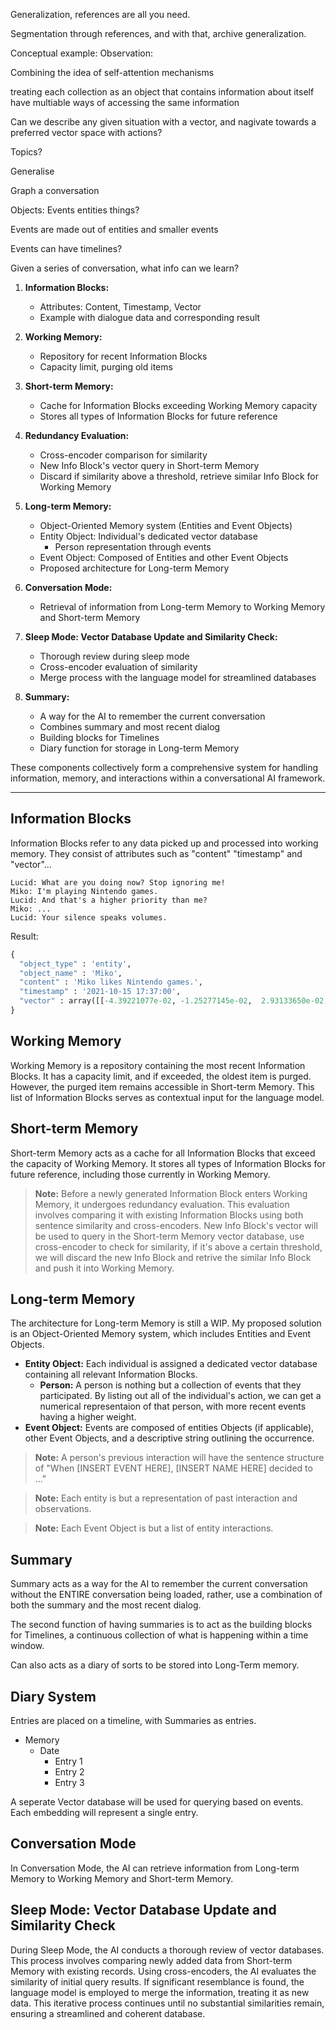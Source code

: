 
Generalization, references are all you need.

Segmentation through references, and with that, archive generalization.

Conceptual example:
Observation: 

Combining the idea of self-attention mechanisms



treating each collection as an object that contains information about itself
have multiable ways of accessing the same information

Can we describe any given situation with a vector, and nagivate towards a preferred vector space with actions?

Topics?

Generalise

Graph a conversation

Objects:
  Events
  entities
  things?

Events are made out of 
entities and smaller events

Events can have timelines?

Given a series of conversation, what info can we learn?



1. **Information Blocks:**
   - Attributes: Content, Timestamp, Vector
   - Example with dialogue data and corresponding result

2. **Working Memory:**
   - Repository for recent Information Blocks
   - Capacity limit, purging old items

3. **Short-term Memory:**
   - Cache for Information Blocks exceeding Working Memory capacity
   - Stores all types of Information Blocks for future reference

4. **Redundancy Evaluation:**
   - Cross-encoder comparison for similarity
   - New Info Block's vector query in Short-term Memory
   - Discard if similarity above a threshold, retrieve similar Info Block for Working Memory

5. **Long-term Memory:**
   - Object-Oriented Memory system (Entities and Event Objects)
   - Entity Object: Individual's dedicated vector database
     - Person representation through events
   - Event Object: Composed of Entities and other Event Objects
   - Proposed architecture for Long-term Memory

6. **Conversation Mode:**
   - Retrieval of information from Long-term Memory to Working Memory and Short-term Memory

7. **Sleep Mode: Vector Database Update and Similarity Check:**
   - Thorough review during sleep mode
   - Cross-encoder evaluation of similarity
   - Merge process with the language model for streamlined databases

8. **Summary:**
    - A way for the AI to remember the current conversation
    - Combines summary and most recent dialog
    - Building blocks for Timelines
    - Diary function for storage in Long-term Memory

These components collectively form a comprehensive system for handling information, memory, and interactions within a conversational AI framework.

---
## Information Blocks
Information Blocks refer to any data picked up and processed into working memory. They consist of attributes such as "content" "timestamp" and "vector"...
```
Lucid: What are you doing now? Stop ignoring me!
Miko: I'm playing Nintendo games.
Lucid: And that's a higher priority than me?
Miko: ...
Lucid: Your silence speaks volumes.
```
Result:
```python
{
  "object_type" : 'entity',
  "object_name" : 'Miko',
  "content" : 'Miko likes Nintendo games.',
  "timestamp" : '2021-10-15 17:37:00',
  "vector" : array([[-4.39221077e-02, -1.25277145e-02,  2.93133650e-02,],[...]], dtype=float32),
}
```
## Working Memory
Working Memory is a repository containing the most recent Information Blocks. It has a capacity limit, and if exceeded, the oldest item is purged. However, the purged item remains accessible in Short-term Memory. This list of Information Blocks serves as contextual input for the language model.

## Short-term Memory
Short-term Memory acts as a cache for all Information Blocks that exceed the capacity of Working Memory. It stores all types of Information Blocks for future reference, including those currently in Working Memory.

> **Note:** 
Before a newly generated Information Block enters Working Memory, it undergoes redundancy evaluation. This evaluation involves comparing it with existing Information Blocks using both sentence similarity and cross-encoders.
New Info Block's vector will be used to query in the Short-term Memory vector database, use cross-encoder to check for similarity, if it's above a certain threshold, we will discard the new Info Block and retrive the similar Info Block and push it into Working Memory.

## Long-term Memory
The architecture for Long-term Memory is still a WIP. My proposed solution is an Object-Oriented Memory system, which includes Entities and Event Objects.

- **Entity Object:** Each individual is assigned a dedicated vector database containing all relevant Information Blocks.
  - **Person:** A person is nothing but a collection of events that they participated. By listing out all of the individual's action, we can get a numerical representaion of that person, with more recent events having a higher weight.
- **Event Object:** Events are composed of entities Objects (if applicable), other Event Objects, and a descriptive string outlining the occurrence.

> **Note:** A person's previous interaction will have the sentence structure of "When [INSERT EVENT HERE], [INSERT NAME HERE] decided to ..."

> **Note:** Each entity is but a representation of past interaction and observations.

> **Note:** Each Event Object is but a list of entity interactions.

## Summary
Summary acts as a way for the AI to remember the current conversation without the ENTIRE conversation being loaded, rather, use a combination of both the summary and the most recent dialog.

The second function of having summaries is to act as the building blocks for Timelines, a continuous collection of what is happening within a time window.

Can also acts as a diary of sorts to be stored into Long-Term memory.

## Diary System
Entries are placed on a timeline, with Summaries as entries.
- Memory
  - Date
    - Entry 1
    - Entry 2
    - Entry 3

A seperate Vector database will be used for querying based on events.
Each embedding will represent a single entry.

## Conversation Mode
In Conversation Mode, the AI can retrieve information from Long-term Memory to Working Memory and Short-term Memory.

## Sleep Mode: Vector Database Update and Similarity Check
During Sleep Mode, the AI conducts a thorough review of vector databases. This process involves comparing newly added data from Short-term Memory with existing records. Using cross-encoders, the AI evaluates the similarity of initial query results. If significant resemblance is found, the language model is employed to merge the information, treating it as new data. This iterative process continues until no substantial similarities remain, ensuring a streamlined and coherent database.

